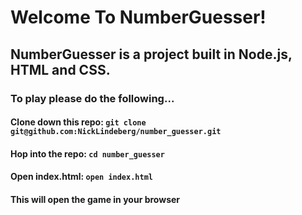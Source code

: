 # Welcome To NumberGuesser!

## NumberGuesser is a project built in Node.js, HTML and CSS.

### To play please do the following...
#### Clone down this repo: `git clone git@github.com:NickLindeberg/number_guesser.git`
#### Hop into the repo: `cd number_guesser`
#### Open index.html: `open index.html`
#### This will open the game in your browser

